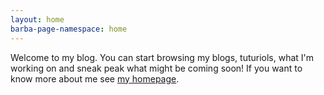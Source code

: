 ```yaml
---
layout: home
barba-page-namespace: home
---
```


Welcome to my blog. You can start browsing my blogs, tuturiols, what I'm working on and sneak peak what might be coming soon! If you want to know more about me see [my homepage](https://godalming123.github.io/new-site/).